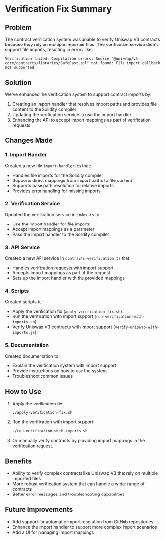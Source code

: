 # Verification Fix Summary

## Problem

The contract verification system was unable to verify Uniswap V3 contracts because they rely on multiple imported files. The verification service didn't support file imports, resulting in errors like:

```
Verification failed: Compilation errors: Source "@uniswap/v3-core/contracts/libraries/SafeCast.sol" not found: File import callback not supported
```

## Solution

We've enhanced the verification system to support contract imports by:

1. Creating an import handler that resolves import paths and provides file content to the Solidity compiler
2. Updating the verification service to use the import handler
3. Enhancing the API to accept import mappings as part of verification requests

## Changes Made

### 1. Import Handler

Created a new file `import-handler.ts` that:
- Handles file imports for the Solidity compiler
- Supports direct mappings from import paths to file content
- Supports base path resolution for relative imports
- Provides error handling for missing imports

### 2. Verification Service

Updated the verification service in `index.ts` to:
- Use the import handler for file imports
- Accept import mappings as a parameter
- Pass the import handler to the Solidity compiler

### 3. API Service

Created a new API service in `contracts-verification.ts` that:
- Handles verification requests with import support
- Accepts import mappings as part of the request
- Sets up the import handler with the provided mappings

### 4. Scripts

Created scripts to:
- Apply the verification fix (`apply-verification-fix.sh`)
- Run the verification with import support (`run-verification-with-imports.sh`)
- Verify Uniswap V3 contracts with import support (`verify-uniswap-with-imports.js`)

### 5. Documentation

Created documentation to:
- Explain the verification system with import support
- Provide instructions on how to use the system
- Troubleshoot common issues

## How to Use

1. Apply the verification fix:
   ```bash
   ./apply-verification-fix.sh
   ```

2. Run the verification with import support:
   ```bash
   ./run-verification-with-imports.sh
   ```

3. Or manually verify contracts by providing import mappings in the verification request.

## Benefits

- Ability to verify complex contracts like Uniswap V3 that rely on multiple imported files
- More robust verification system that can handle a wider range of contracts
- Better error messages and troubleshooting capabilities

## Future Improvements

- Add support for automatic import resolution from GitHub repositories
- Enhance the import handler to support more complex import scenarios
- Add a UI for managing import mappings
